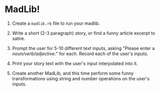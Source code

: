 # MadLib!

1. Create a `madlib.rb` file to run your madlib.

2. Write a short (2-3 paragraph) story, or find a funny article excerpt to satire.

3. Prompt the user for 5-10 different text inputs, asking "Please enter a _noun/verb/adjective_:" for each. Record each of the user's inputs.

4. Print your story text with the user's input interpolated into it.

5. Create another MadLib, and this time perform some funny transformations using string and number operations on the user's inputs.